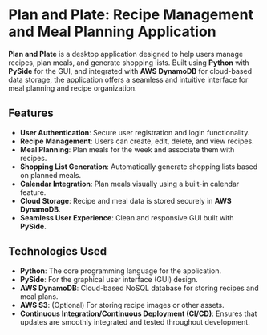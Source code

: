 # Plan and Plate: Recipe Management and Meal Planning Application

**Plan and Plate** is a desktop application designed to help users manage recipes, plan meals, and generate shopping lists. Built using **Python** with **PySide** for the GUI, and integrated with **AWS DynamoDB** for cloud-based data storage, the application offers a seamless and intuitive interface for meal planning and recipe organization.

## Features

- **User Authentication**: Secure user registration and login functionality.
- **Recipe Management**: Users can create, edit, delete, and view recipes.
- **Meal Planning**: Plan meals for the week and associate them with recipes.
- **Shopping List Generation**: Automatically generate shopping lists based on planned meals.
- **Calendar Integration**: Plan meals visually using a built-in calendar feature.
- **Cloud Storage**: Recipe and meal data is stored securely in **AWS DynamoDB**.
- **Seamless User Experience**: Clean and responsive GUI built with **PySide**.

## Technologies Used

- **Python**: The core programming language for the application.
- **PySide**: For the graphical user interface (GUI) design.
- **AWS DynamoDB**: Cloud-based NoSQL database for storing recipes and meal plans.
- **AWS S3**: (Optional) For storing recipe images or other assets.
- **Continuous Integration/Continuous Deployment (CI/CD)**: Ensures that updates are smoothly integrated and tested throughout development.
